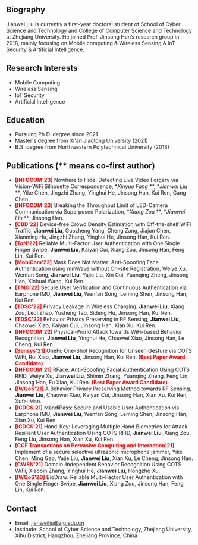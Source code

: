 ## Biography
Jianwei Liu is currently a first-year doctoral student of School of Cyber Science and Technology and College of Computer Science and Technology at Zhejiang University. He joined Prof. Jinsong Han’s research group in 2018, mainly focusing on Mobile computing & Wireless Sensing & IoT Security & Artificial Intelligence. 

## Research Interests
-  Mobile Computing
-  Wireless Sensing
-  IoT Security
-  Artificial Intelligence


## Education
- Pursuing Ph.D. degree since 2021
- Master's degree from Xi'an Jiaotong University (2021)
- B.S. degree from Northwestern Polytechnical University (2018)

## Publications (** means co-first author)
- **<font color="Red">[INFOCOM'23]</font>** Nowhere to Hide: Detecting Live Video Forgery via Vision-WiFi Silhouette Correspondence, **Xinyue Fang* **, **Jianwei Liu* **, Yike Chen, Jingzhi Zhang, Yinghui He, Jinsong Han, Kui Ren, Gang Chen.
- **<font color="Red">[INFOCOM'23]</font>** Breaking the Throughput Limit of LED-Camera Communication via Superposed Polarization, **Xiang Zou* **, **Jianwei Liu* **, Jinsong Han.
- **<font color="Red">[CBD'22]</font>** Device-free Crowd Density Estimation with Off-the-shelf WiFi Traffic, **Jianwei Liu**, Guozheng Yang, Cheng Zang, Jiajun Chen, Xianming Hu, Jingzhi Zhang, Yinghui He, Jinsong Han, Kui Ren.
- **<font color="Red">[ToN'22]</font>** Reliable Multi-Factor User Authentication with One Single Finger Swipe, **Jianwei Liu**, Kaiyan Cui, Xiang Zou, Jinsong Han, Feng Lin, Kui Ren.
- **<font color="Red">[MobiCom'22]</font>** Mask Does Not Matter: Anti-Spoofing Face Authentication using mmWave without On-site Registration, Weiye Xu, Wenfan Song, **Jianwei Liu**, Yajie Liu, Xin Cui, Yuanqing Zheng, Jinsong Han, Xinhuai Wang, Kui Ren.
- **<font color="Red">[TMC'22]</font>** Secure User Verification and Continuous Authentication via Earphone IMU, **Jianwei Liu**, Wenfan Song, Leming Shen, Jinsong Han, Kui Ren.
- **<font color="Red">[TDSC'22]</font>** Privacy Leakage in Wireless Charging, **Jianwei Liu**, Xiang Zou, Leqi Zhao, Yusheng Tao, Sideng Hu, Jinsong Han, Kui Ren.
- **<font color="Red">[TDSC'22]</font>** Behavior Privacy Preserving in RF Sensing, **Jianwei Liu**, Chaowei Xiao, Kaiyan Cui, Jinsong Han, Xian Xu, Kui Ren. 
- **<font color="Red">[INFOCOM'22]</font>** Physical-World Attack towards WiFi-based Behavior Recognition, **Jianwei Liu**, Yinghui He, Chaowei Xiao, Jinsong Han, Le Cheng, Kui Ren.
- **<font color="Red">[Sensys'21]</font>** OneFi: One-Shot Recognition for Unseen Gesture via COTS WiFi, Rui Xiao, **Jianwei Liu**, Jinsong Han, Kui Ren. **<font color="Red">(Best Paper Award Candidate)</font>**
- **<font color="Red">[INFOCOM'21]</font>** RFace: Anti-Spoofing Facial Authentication Using COTS RFID, Weiye Xu, **Jianwei Liu**, Shimin Zhang, Yuanqing Zheng, Feng Lin, Jinsong Han, Fu Xiao, Kui Ren. **<font color="Red">(Best Paper Award Candidate)</font>**
- **<font color="Red">[IWQoS'21]</font>** A Behavior Privacy Preserving Method towards RF Sensing, **Jianwei Liu**, Chaowei Xiao, Kaiyan Cui, Jinsong Han, Xian Xu, Kui Ren, Xufei Mao. 
- **<font color="Red">[ICDCS'21]</font>** MandiPass: Secure and Usable User Authentication via Earphone IMU, **Jianwei Liu**, Wenfan Song, Leming Shen, Jinsong Han, Xian Xu, Kui Ren.
- **<font color="Red">[ICDCS'21]</font>** Hand-Key: Leveraging Multiple Hand Biometrics for Attack-Resilient User Authentication Using COTS RFID, **Jianwei Liu**, Xiang Zou, Feng Liu, Jinsong Han, Xian Xu, Kui Ren.
- **<font color="Red">[CCF Transactions on Pervasive Computing and Interaction'21]</font>** Implement of a secure selective ultrasonic microphone jammer, Yike Chen, Ming Gao, Yajie Liu, **Jianwei Liu**, Xian Xu, Le Cheng, Jinsong Han.
- **<font color="Red">[CWSN'21]</font>** Domain-Independent Behavior Recognition Using COTS WiFi, Xiaobin Zhang, Yinghui He, **Jianwei Liu**, Hongzhe Xu.
- **<font color="Red">[IWQoS'20]</font>** BioDraw: Reliable Multi-Factor User Authentication with One Single Finger Swipe, **Jianwei Liu**, Xiang Zou, Jinsong Han, Feng Lin, Kui Ren.


## Contact
- Email: jianweiliu@zju.edu.cn
- Institude: School of Cyber Science and Technology, Zhejiang University, Xihu District, Hangzhou, Zhejiang Province, China

